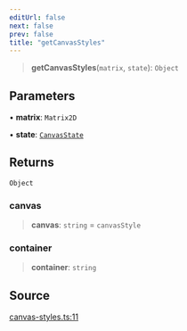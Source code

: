 ```yaml
---
editUrl: false
next: false
prev: false
title: "getCanvasStyles"
---
```


> **getCanvasStyles**(`matrix`, `state`): `Object`

## Parameters

• **matrix**: `Matrix2D`

• **state**: [`CanvasState`](../type-aliases/CanvasState.md)

## Returns

`Object`

### canvas

> **canvas**: `string` = `canvasStyle`

### container

> **container**: `string`

## Source

[canvas-styles.ts:11](https://github.com/nodenogg-in/alpha-p2p/blob/eef58d6a6d6a6f76abda4ba5686a340e45c0c40b/packages/infinitykit/src/canvas-styles.ts#L11)
